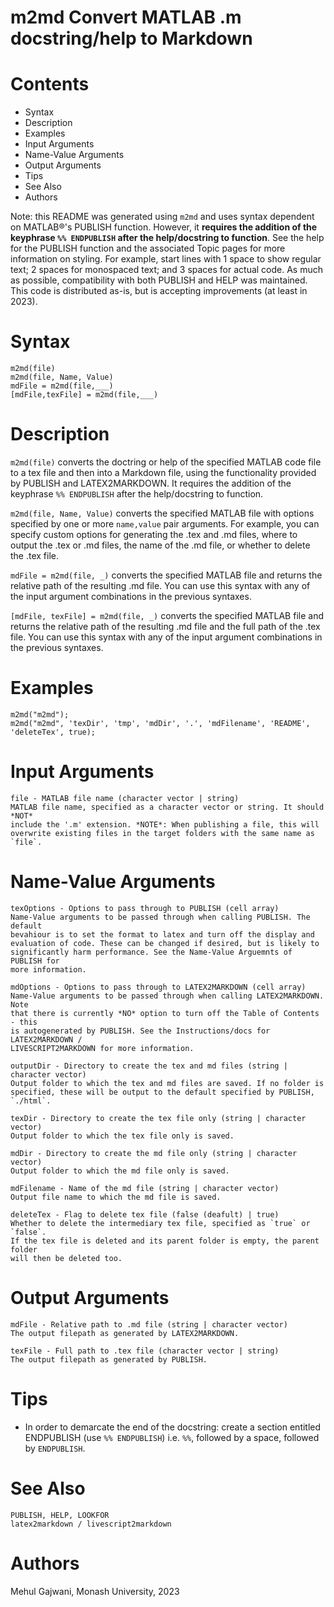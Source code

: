 
# m2md Convert MATLAB .m docstring/help to Markdown
    
    
# Contents
- Syntax
- Description
- Examples
- Input Arguments
- Name-Value Arguments
- Output Arguments
- Tips
- See Also
- Authors
   

Note: this README was generated using `m2md` and uses syntax dependent on MATLAB®'s PUBLISH function. However, it **requires the addition of the keyphrase `%% ENDPUBLISH` after the help/docstring to function**. See the help for the PUBLISH function and the associated Topic pages for more information on styling. For example, start lines with 1 space to show regular text; 2 spaces for monospaced text; and 3 spaces for actual code. As much as possible, compatibility with both PUBLISH and HELP was maintained. This code is distributed as-is, but is accepting improvements (at least in 2023).
   
# Syntax

```matlab:Code(Display)
m2md(file)
m2md(file, Name, Value)
mdFile = m2md(file,___)
[mdFile,texFile] = m2md(file,___)
```

# Description

`m2md(file)` converts the doctring or help of the specified MATLAB code file to a tex file and then into a Markdown file, using the functionality provided by PUBLISH and LATEX2MARKDOWN. It requires the addition of the keyphrase `%% ENDPUBLISH` after the help/docstring to function.
   

`m2md(file, Name, Value)` converts the specified MATLAB file with options specified by one or more `name,value` pair arguments. For example, you can specify custom options for generating the .tex and .md files, where to output the .tex or .md files, the name of the .md file, or whether to delete the .tex file.
   

`mdFile = m2md(file, _)` converts the specified MATLAB file and returns the relative path of the resulting .md file. You can use this syntax with any of the input argument combinations in the previous syntaxes.
   

`[mdFile, texFile] = m2md(file, _)` converts the specified MATLAB file and returns the relative path of the resulting .md file and the full path of the .tex file. You can use this syntax with any of the input argument combinations in the previous syntaxes.
   
# Examples

```matlab:Code(Display)
m2md("m2md");
m2md("m2md", 'texDir', 'tmp', 'mdDir', '.', 'mdFilename', 'README', 'deleteTex', true);
```

# Input Arguments

```matlab:Code(Display)
file - MATLAB file name (character vector | string)
MATLAB file name, specified as a character vector or string. It should *NOT*
include the '.m' extension. *NOTE*: When publishing a file, this will
overwrite existing files in the target folders with the same name as `file`.
```

    
# Name-Value Arguments

```matlab:Code(Display)
texOptions - Options to pass through to PUBLISH (cell array)
Name-Value arguments to be passed through when calling PUBLISH. The default
bevahiour is to set the format to latex and turn off the display and
evaluation of code. These can be changed if desired, but is likely to
significantly harm performance. See the Name-Value Arguemnts of PUBLISH for
more information.
```


```matlab:Code(Display)
mdOptions - Options to pass through to LATEX2MARKDOWN (cell array)
Name-Value arguments to be passed through when calling LATEX2MARKDOWN. Note
that there is currently *NO* option to turn off the Table of Contents - this
is autogenerated by PUBLISH. See the Instructions/docs for LATEX2MARKDOWN /
LIVESCRIPT2MARKDOWN for more information.
```


```matlab:Code(Display)
outputDir - Directory to create the tex and md files (string | character vector)
Output folder to which the tex and md files are saved. If no folder is
specified, these will be output to the default specified by PUBLISH,
`./html`.
```


```matlab:Code(Display)
texDir - Directory to create the tex file only (string | character vector)
Output folder to which the tex file only is saved.
```


```matlab:Code(Display)
mdDir - Directory to create the md file only (string | character vector)
Output folder to which the md file only is saved.
```


```matlab:Code(Display)
mdFilename - Name of the md file (string | character vector)
Output file name to which the md file is saved.
```


```matlab:Code(Display)
deleteTex - Flag to delete tex file (false (deafult) | true)
Whether to delete the intermediary tex file, specified as `true` or `false`.
If the tex file is deleted and its parent folder is empty, the parent folder
will then be deleted too.
```

    
# Output Arguments

```matlab:Code(Display)
mdFile - Relative path to .md file (string | character vector)
The output filepath as generated by LATEX2MARKDOWN.
```


```matlab:Code(Display)
texFile - Full path to .tex file (character vector | string)
The output filepath as generated by PUBLISH.
```

    
# Tips

- In order to demarcate the end of the docstring: create a section entitled ENDPUBLISH (use `%% ENDPUBLISH`) i.e. `%%`, followed by a space, followed by `ENDPUBLISH`.
   
# See Also

```matlab:Code(Display)
PUBLISH, HELP, LOOKFOR
latex2markdown / livescript2markdown
```

    
# Authors

Mehul Gajwani, Monash University, 2023
   
